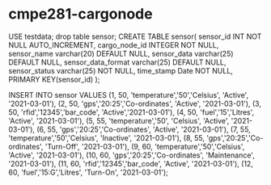 # cmpe281-cargonode

USE testdata;
drop table sensor;
CREATE TABLE sensor(
      sensor_id INT NOT NULL AUTO_INCREMENT,
      cargo_node_id INTEGER NOT NULL,
      sensor_name varchar(20) DEFAULT NULL,
      sensor_data varchar(25) DEFAULT NULL,
      sensor_data_format varchar(25) DEFAULT NULL,
      sensor_status varchar(25) NOT NULL,
      time_stamp Date NOT NULL,
      PRIMARY KEY(sensor_id)
);

INSERT INTO sensor VALUES
(1, 50, 'temperature','50','Celsius', 'Active', '2021-03-01'), 
(2, 50, 'gps','20:25','Co-ordinates', 'Active', '2021-03-01'), 
(3, 50, 'rfid','12345','bar_code', 'Active','2021-03-01'), 
(4, 50, 'fuel','15','Litres', 'Active', '2021-03-01'),
(5, 55, 'temperature','50', 'Celsius', 'Active', '2021-03-01'), 
(6, 55, 'gps','20:25','Co-ordinates', 'Active', '2021-03-01'), 
(7, 55, 'temperature','50','Celsius', 'Inactive', '2021-03-01'), 
(8, 55, 'gps','20:25','Co-ordinates', 'Turn-Off', '2021-03-01'), 
(9, 60, 'temperature','50','Celsius', 'Active', '2021-03-01'), 
(10, 60, 'gps','20:25','Co-ordinates', 'Maintenance', '2021-03-01'), 
(11, 60, 'rfid','12345','bar_code', 'Active', '2021-03-01'), 
(12, 60, 'fuel','15:G','Litres', 'Turn-On', '2021-03-01');
